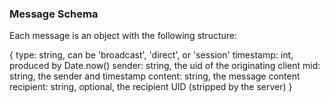 ### Message Schema

Each message is an object with the following structure:

{
	type: string, can be 'broadcast', 'direct', or 'session'
	timestamp: int, produced by Date.now()
	sender: string, the uid of the originating client
	mid: string, the sender and timestamp
	content: string, the message content
	recipient: string, optional, the recipient UID (stripped by the server)
}
